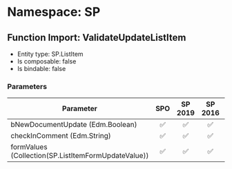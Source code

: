 # Namespace: SP

## Function Import: ValidateUpdateListItem

- Entity type: SP.ListItem
- Is composable: false
- Is bindable: false

### Parameters

Parameter | SPO | SP 2019 | SP 2016 | SP 2013
----------|:---:|:-------:|:-------:|:-------
bNewDocumentUpdate (Edm.Boolean) | ✅ | ✅ | ✅ | ✅
checkInComment (Edm.String) | ✅ | ✅ | ✅ | ✅
formValues (Collection(SP.ListItemFormUpdateValue)) | ✅ | ✅ | ✅ | ✅